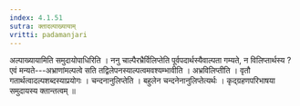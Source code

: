 ```yaml
---
index: 4.1.51
sutra: क्तादल्पाख्यायाम्
vritti: padamanjari
---
```


 अल्पाख्यायामिति समुदायोपाधिरिति । ननु चाल्पैरभ्रैर्विलिप्तेति पूर्वपदार्थस्यैवाल्पता गम्यते, न विलिप्तार्थस्य ? एवं मन्यते---अभ्राणांमल्पत्वे सति तद्विलेपनस्याल्पत्वमवश्यम्भावीति । अभ्रविलिप्तीति । वृतौ गतार्थत्वादल्पशब्दस्याप्रयोगः । चन्दनानुलिप्तेति । बहुलेन चन्दनेनानुलिप्तेत्यर्थः । कृद्ग्रहणपरिभाषया समुदायस्य क्तान्तत्वम् ॥